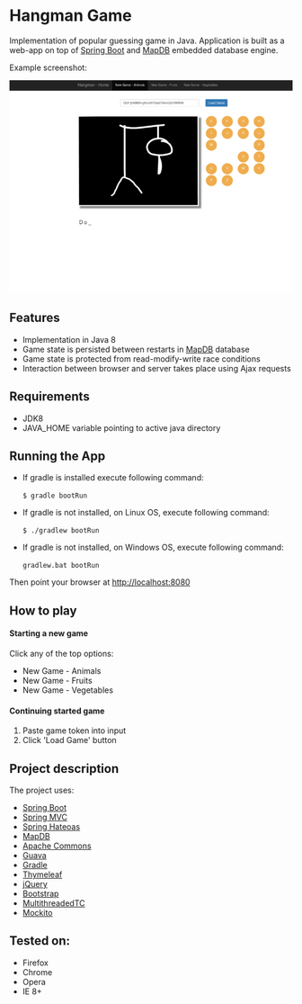 # Hangman Game

Implementation of popular guessing game in Java. Application is built as a web-app on top of [Spring Boot] and [MapDB] embedded database engine.

Example screenshot:

<img src="screenshot.png" style="width:800px;"/>

## Features

* Implementation in Java 8
* Game state is persisted between restarts in [MapDB] database
* Game state is protected from read-modify-write race conditions
* Interaction between browser and server takes place using Ajax requests

## Requirements

 * JDK8
 * JAVA_HOME variable pointing to active java directory

## Running the App

* If gradle is installed execute following command:

  `$ gradle bootRun`


* If gradle is not installed, on Linux OS, execute following command:

  `$ ./gradlew bootRun`


* If gradle is not installed, on Windows OS, execute following command:

  `gradlew.bat bootRun`

Then point your browser at [http://localhost:8080]

## How to play

#### Starting a new game
Click any of the top options:
* New Game - Animals
* New Game - Fruits
* New Game - Vegetables

#### Continuing started game
1. Paste game token into input
2. Click 'Load Game' button

## Project description

The project uses:
* [Spring Boot]
* [Spring MVC]
* [Spring Hateoas]
* [MapDB]
* [Apache Commons]
* [Guava]
* [Gradle]
* [Thymeleaf]
* [jQuery]
* [Bootstrap]
* [MultithreadedTC]
* [Mockito]

## Tested on:

* Firefox
* Chrome
* Opera
* IE 8+



[Spring Boot]:http://projects.spring.io/spring-boot
[Spring MVC]:http://projects.spring.io/spring-framework/
[Spring Hateoas]:http://projects.spring.io/spring-hateoas
[MapDB]:http://www.mapdb.org
[Apache Commons]:http://commons.apache.org
[Guava]:https://github.com/google/guava
[Gradle]:https://gradle.org
[Thymeleaf]:http://www.thymeleaf.org
[jQuery]:http://jquery.com
[Bootstrap]:http://getbootstrap.com
[MultithreadedTC]:http://www.cs.umd.edu/projects/PL/multithreadedtc
[Mockito]:http://mockito.org
[http://localhost:8080]:http://localhost:8080
